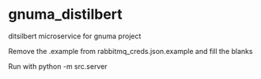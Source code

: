 # gnuma_distilbert
ditsilbert microservice for gnuma project

Remove the .example from rabbitmq_creds.json.example and fill the blanks

Run with python -m src.server
